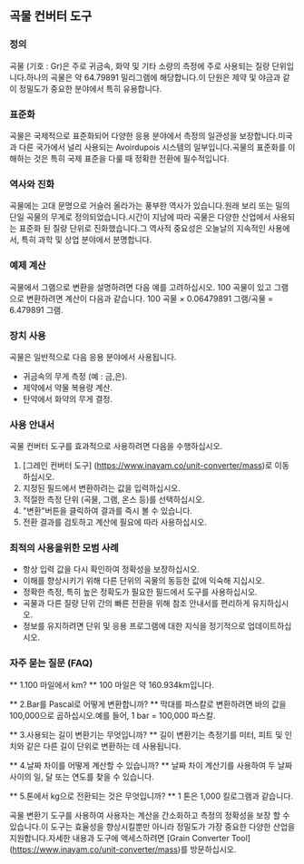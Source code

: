 ## 곡물 컨버터 도구

### 정의
곡물 (기호 : Gr)은 주로 귀금속, 화약 및 기타 소량의 측정에 주로 사용되는 질량 단위입니다.하나의 곡물은 약 64.79891 밀리그램에 해당합니다.이 단원은 제약 및 야금과 같이 정밀도가 중요한 분야에서 특히 유용합니다.

### 표준화
곡물은 국제적으로 표준화되어 다양한 응용 분야에서 측정의 일관성을 보장합니다.미국과 다른 국가에서 널리 사용되는 Avoirdupois 시스템의 일부입니다.곡물의 표준화를 이해하는 것은 특히 국제 표준을 다룰 때 정확한 전환에 필수적입니다.

### 역사와 진화
곡물에는 고대 문명으로 거슬러 올라가는 풍부한 역사가 있습니다.원래 보리 또는 밀의 단일 곡물의 무게로 정의되었습니다.시간이 지남에 따라 곡물은 다양한 산업에서 사용되는 표준화 된 질량 단위로 진화했습니다.그 역사적 중요성은 오늘날의 지속적인 사용에서, 특히 과학 및 상업 분야에서 분명합니다.

### 예제 계산
곡물에서 그램으로 변환을 설명하려면 다음 예를 고려하십시오.
100 곡물이 있고 그램으로 변환하려면 계산이 다음과 같습니다.
100 곡물 × 0.06479891 그램/곡물 = 6.479891 그램.

### 장치 사용
곡물은 일반적으로 다음 응용 분야에서 사용됩니다.
- 귀금속의 무게 측정 (예 : 금,은).
- 제약에서 약물 복용량 계산.
- 탄약에서 화약의 무게 결정.

### 사용 안내서
곡물 컨버터 도구를 효과적으로 사용하려면 다음을 수행하십시오.
1. [그레인 컨버터 도구] (https://www.inayam.co/unit-converter/mass)로 이동하십시오.
2. 지정된 필드에서 변환하려는 값을 입력하십시오.
3. 적절한 측정 단위 (곡물, 그램, 온스 등)를 선택하십시오.
4. "변환"버튼을 클릭하여 결과를 즉시 볼 수 있습니다.
5. 전환 결과를 검토하고 계산에 필요에 따라 사용하십시오.

### 최적의 사용을위한 모범 사례
- 항상 입력 값을 다시 확인하여 정확성을 보장하십시오.
- 이해를 향상시키기 위해 다른 단위의 곡물의 동등한 값에 익숙해 지십시오.
- 정확한 측정, 특히 높은 정확도가 필요한 필드에서 도구를 사용하십시오.
- 곡물과 다른 질량 단위 간의 빠른 전환을 위해 참조 안내서를 편리하게 유지하십시오.
- 정보를 유지하려면 단위 및 응용 프로그램에 대한 지식을 정기적으로 업데이트하십시오.

### 자주 묻는 질문 (FAQ)

** 1.100 마일에서 km? **
100 마일은 약 160.934km입니다.

** 2.Bar를 Pascal로 어떻게 변환합니까? **
막대를 파스칼로 변환하려면 바의 값을 100,000으로 곱하십시오.예를 들어, 1 bar = 100,000 파스칼.

** 3.사용되는 길이 변환기는 무엇입니까? **
길이 변환기는 측정기를 미터, 피트 및 인치와 같은 다른 길이 단위로 변환하는 데 사용됩니다.

** 4.날짜 차이를 어떻게 계산할 수 있습니까? **
날짜 차이 계산기를 사용하여 두 날짜 사이의 일, 달 또는 연도를 찾을 수 있습니다.

** 5.톤에서 kg으로 전환되는 것은 무엇입니까? **
1 톤은 1,000 킬로그램과 같습니다.

곡물 변환기 도구를 사용하여 사용자는 계산을 간소화하고 측정의 정확성을 보장 할 수 있습니다.이 도구는 효율성을 향상시킬뿐만 아니라 정밀도가 가장 중요한 다양한 산업을 지원합니다.자세한 내용과 도구에 액세스하려면 [Grain Converter Tool] (https://www.inayam.co/unit-converter/mass)를 방문하십시오.
